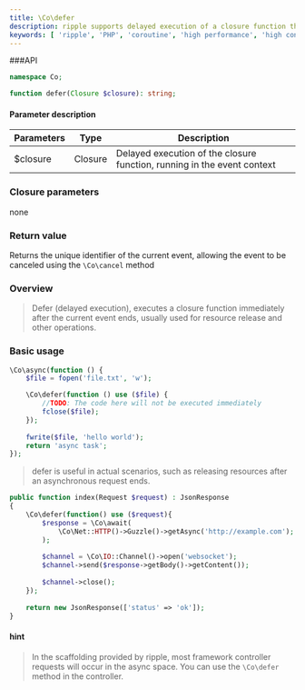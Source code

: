 ```yaml
---
title: \Co\defer
description: ripple supports delayed execution of a closure function through the \Co\defer method, which is used to handle asynchronous operations.
keywords: [ 'ripple', 'PHP', 'coroutine', 'high performance', 'high concurrency', 'deferred', 'asynchronous' ]
---
```


###API

```php
namespace Co;

function defer(Closure $closure): string;
```

#### Parameter description

| Parameters | Type    | Description                                                             |
|------------|---------|-------------------------------------------------------------------------|
| $closure   | Closure | Delayed execution of the closure function, running in the event context |

### Closure parameters

none

### Return value

Returns the unique identifier of the current event, allowing the event to be canceled using the `\Co\cancel` method

### Overview

> Defer (delayed execution), executes a closure function immediately after the current event ends, usually used for
> resource release and other operations.

### Basic usage

```php
\Co\async(function () {
    $file = fopen('file.txt', 'w');

    \Co\defer(function () use ($file) {
        //TODO: The code here will not be executed immediately
        fclose($file);
    });
    
    fwrite($file, 'hello world');
    return 'async task';
});
```

> defer is useful in actual scenarios, such as releasing resources after an asynchronous request ends.

```php
public function index(Request $request) : JsonResponse
{
    \Co\defer(function() use ($request){
        $response = \Co\await(
            \Co\Net::HTTP()->Guzzle()->getAsync('http://example.com');
        );
    
        $channel = \Co\IO::Channel()->open('websocket');
        $channel->send($response->getBody()->getContent());
        
        $channel->close();
    });
    
    return new JsonResponse(['status' => 'ok']);
}
```

#### hint

> In the scaffolding provided by ripple, most framework controller requests will occur in the async space. You can use
> the `\Co\defer` method in the controller.
